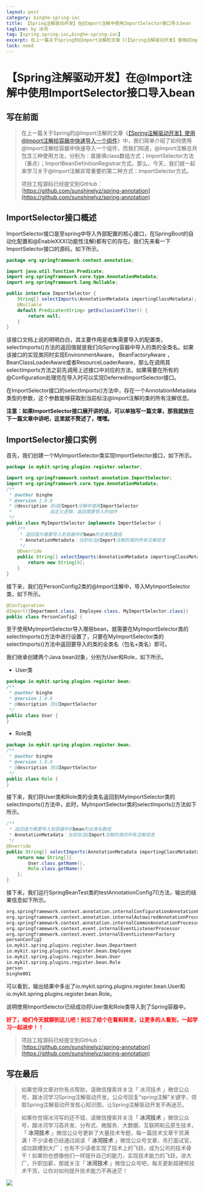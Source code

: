 ```yaml
---
layout: post
category: binghe-spring-ioc
title: 【Spring注解驱动开发】在@Import注解中使用ImportSelector接口导入bean
tagline: by 冰河
tag: [spring.spring-ioc,binghe-spring-ioc]
excerpt: 在上一篇关于Spring的@Import注解的文章《[【Spring注解驱动开发】使用@Import注解给容器中快速导入一个组件](https://mp.weixin.qq.com/s?__biz=Mzg3MzE1NTIzNA==&mid=2247484863&idx=1&sn=faca9edb10665d357089a290220ede2f&chksm=cee51a72f992936430364b018e07f062c2cb4bbe7111d0b615a1937215170976e5caf23a227b&token=1557037040&lang=zh_CN#rd)》中，我们简单介绍了如何使用@Import注解给容器中快速导入一个组件，而我们知道，@Import注解总共包含三种使用方法，分别为：直接填class数组方式；ImportSelector方法（重点）；ImportBeanDefinitionRegistrar方式。那么，今天，我们就一起来学习关于@Import注解非常重要的第二种方式：ImportSelector方式。
lock: need
---
```

# 【Spring注解驱动开发】在@Import注解中使用ImportSelector接口导入bean

## 写在前面

> 在上一篇关于Spring的@Import注解的文章《[【Spring注解驱动开发】使用@Import注解给容器中快速导入一个组件](https://mp.weixin.qq.com/s?__biz=Mzg3MzE1NTIzNA==&mid=2247484863&idx=1&sn=faca9edb10665d357089a290220ede2f&chksm=cee51a72f992936430364b018e07f062c2cb4bbe7111d0b615a1937215170976e5caf23a227b&token=1557037040&lang=zh_CN#rd)》中，我们简单介绍了如何使用@Import注解给容器中快速导入一个组件，而我们知道，@Import注解总共包含三种使用方法，分别为：直接填class数组方式；ImportSelector方法（重点）；ImportBeanDefinitionRegistrar方式。那么，今天，我们就一起来学习关于@Import注解非常重要的第二种方式：ImportSelector方式。
>
> 项目工程源码已经提交到GitHub：[https://github.com/sunshinelyz/spring-annotation](https://github.com/sunshinelyz/spring-annotation)

## ImportSelector接口概述

ImportSelector接口是至spring中导入外部配置的核心接口，在SpringBoot的自动化配置和@EnableXXX(功能性注解)都有它的存在。我们先来看一下ImportSelector接口的源码，如下所示。

```java
package org.springframework.context.annotation;

import java.util.function.Predicate;
import org.springframework.core.type.AnnotationMetadata;
import org.springframework.lang.Nullable;

public interface ImportSelector {
	String[] selectImports(AnnotationMetadata importingClassMetadata);
	@Nullable
	default Predicate<String> getExclusionFilter() {
		return null;
	}
}
```

该接口文档上说的明明白白，其主要作用是收集需要导入的配置类，selectImports()方法的返回值就是我们向Spring容器中导入的类的全类名。如果该接口的实现类同时实现EnvironmentAware， BeanFactoryAware  ，BeanClassLoaderAware或者ResourceLoaderAware，那么在调用其selectImports方法之前先调用上述接口中对应的方法，如果需要在所有的@Configuration处理完在导入时可以实现DeferredImportSelector接口。

在ImportSelector接口的selectImports()方法中，存在一个AnnotationMetadata类型的参数，这个参数能够获取到当前标注@Import注解的类的所有注解信息。

**注意：如果ImportSelector接口展开讲的话，可以单独写一篇文章，那我就放在下一篇文章中讲吧，这里就不赘述了，嘿嘿。**

## ImportSelector接口实例

首先，我们创建一个MyImportSelector类实现ImportSelector接口，如下所示。

```java
package io.mykit.spring.plugins.register.selector;

import org.springframework.context.annotation.ImportSelector;
import org.springframework.core.type.AnnotationMetadata;
/**
 * @author binghe
 * @version 1.0.0
 * @description 测试@Import注解中使用ImportSelector
 *              自定义逻辑，返回需要导入的组件
 */
public class MyImportSelector implements ImportSelector {
    /**
     * 返回值为需要导入到容器中的bean的全类名数组
     * AnnotationMetadata：当前标注@Import注解的类的所有注解信息
     */
    @Override
    public String[] selectImports(AnnotationMetadata importingClassMetadata) {
        return new String[0];
    }
}
```

接下来，我们在PersonConfig2类的@Import注解中，导入MyImportSelector类，如下所示。

```java
@Configuration
@Import({Department.class, Employee.class, MyImportSelector.class})
public class PersonConfig2 {
```

至于使用MyImportSelector导入哪些bean，就需要在MyImportSelector类的selectImports()方法中进行设置了，只要在MyImportSelector类的selectImports()方法中返回要导入的类的全类名（包名+类名）即可。

我们继承创建两个Java bean对象，分别为User和Role，如下所示。

* User类

```java
package io.mykit.spring.plugins.register.bean;
/**
 * @author binghe
 * @version 1.0.0
 * @description 测试ImportSelector
 */
public class User {
}
```

* Role类

```java
package io.mykit.spring.plugins.register.bean;
/**
 * @author binghe
 * @version 1.0.0
 * @description 测试ImportSelector
 */
public class Role {
}
```

接下来，我们将User类和Role类的全类名返回到MyImportSelector类的selectImports()方法中，此时，MyImportSelector类的selectImports()方法如下所示。

```java
/**
 * 返回值为需要导入到容器中的bean的全类名数组
 * AnnotationMetadata：当前标注@Import注解的类的所有注解信息
 */
@Override
public String[] selectImports(AnnotationMetadata importingClassMetadata) {
    return new String[]{
        User.class.getName(),
        Role.class.getName()
    };
}
```

接下来，我们运行SpringBeanTest类的testAnnotationConfig7()方法，输出的结果信息如下所示。

```bash
org.springframework.context.annotation.internalConfigurationAnnotationProcessor
org.springframework.context.annotation.internalAutowiredAnnotationProcessor
org.springframework.context.annotation.internalCommonAnnotationProcessor
org.springframework.context.event.internalEventListenerProcessor
org.springframework.context.event.internalEventListenerFactory
personConfig2
io.mykit.spring.plugins.register.bean.Department
io.mykit.spring.plugins.register.bean.Employee
io.mykit.spring.plugins.register.bean.User
io.mykit.spring.plugins.register.bean.Role
person
binghe001
```

可以看到，输出结果中多出了io.mykit.spring.plugins.register.bean.User和io.mykit.spring.plugins.register.bean.Role。

说明使用ImportSelector已经成功将User类和Role类导入到了Spring容器中。

<font color="#FF0000">**好了，咱们今天就聊到这儿吧！别忘了给个在看和转发，让更多的人看到，一起学习一起进步！！**</font>

> 项目工程源码已经提交到GitHub：[https://github.com/sunshinelyz/spring-annotation](https://github.com/sunshinelyz/spring-annotation)

## 写在最后

> 如果觉得文章对你有点帮助，请微信搜索并关注「 冰河技术 」微信公众号，跟冰河学习Spring注解驱动开发。公众号回复“spring注解”关键字，领取Spring注解驱动开发核心知识图，让Spring注解驱动开发不再迷茫。

> 如果你觉得冰河写的还不错，请微信搜索并关注「 **冰河技术** 」微信公众号，跟冰河学习高并发、分布式、微服务、大数据、互联网和云原生技术，「 **冰河技术** 」微信公众号更新了大量技术专题，每一篇技术文章干货满满！不少读者已经通过阅读「 **冰河技术** 」微信公众号文章，吊打面试官，成功跳槽到大厂；也有不少读者实现了技术上的飞跃，成为公司的技术骨干！如果你也想像他们一样提升自己的能力，实现技术能力的飞跃，进大厂，升职加薪，那就关注「 **冰河技术** 」微信公众号吧，每天更新超硬核技术干货，让你对如何提升技术能力不再迷茫！


![](https://img-blog.csdnimg.cn/20200906013715889.png)